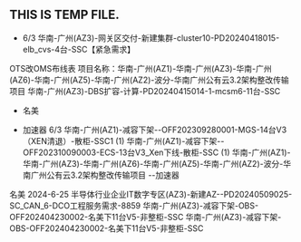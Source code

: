 ## THIS IS TEMP FILE.

- 6/3 
华南-广州(AZ3)-网关区交付-新建集群-cluster10-PD20240418015-elb_cvs-4台-SSC【紧急需求】
  
OTS改OMS布线表
项目名称：华南-广州(AZ1)-华南-广州(AZ3)-华南-广州(AZ6)-华南-广州(AZ5)-华南-广州(AZ2)-波分-华南广州公有云3.2架构整改传输项目
华南-广州(AZ3)-DBS扩容-计算-PD20240415014-1-mcsm6-11台-SSC
- 名美


- 加速器 6/3
华南-广州(AZ1)-减容下架--OFF202309280001-MGS-14台V3（XEN清退）-散柜-SSC1 (1)
华南-广州(AZ1)-减容下架--OFF202310090003-ECS-13台V3_Xen下线-散柜-SSC (1)
华南-广州(AZ1)-华南-广州(AZ3)-华南-广州(AZ6)-华南-广州(AZ5)-华南-广州(AZ2)-波分-华南广州公有云3.2架构整改传输项目
--加速器

名美
2024-6-25 
半导体行业企业IT数字专区(AZ3)-新建AZ--PD20240509025-SC_CAN_6-DCO工程服务需求-8859 
华南-广州(AZ3)-减容下架-OBS-OFF202404230002-名美下11台V5-非整柜-SSC 
华南-广州(AZ3)-减容下架-OBS-OFF202404230002-名美下11台V5-非整柜-SSC 

